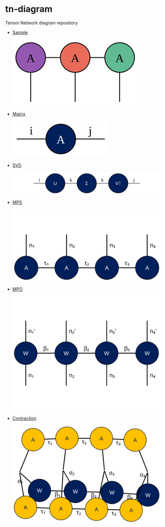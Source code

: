 # tn-diagram
Tensor Network diagram repository

- [Sample](graphviz/sample.dot)
  
  ![](graphviz/sample.svg)

- [Matrix](graphviz/matrix.dot)
  
  ![](graphviz/matrix.svg)

- [SVD](graphviz/svd.dot)
  
  ![](graphviz/svd.svg)

- [MPS](graphviz/mps.dot)
  
  ![](graphviz/mps.svg)


- [MPO](graphviz/mpo.dot)
  
  ![](graphviz/mpo.svg)

- [Contraction](graphviz/g-mpo.dot)
  
  ![](graphviz/g-mpo.svg)
